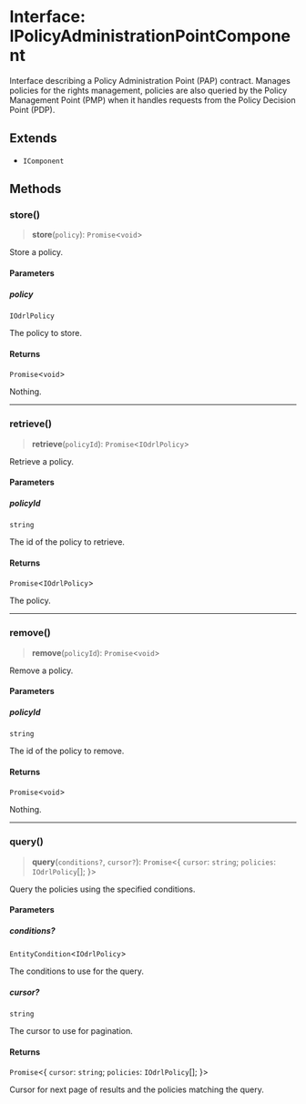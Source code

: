 # Interface: IPolicyAdministrationPointComponent

Interface describing a Policy Administration Point (PAP) contract.
Manages policies for the rights management, policies are also queried by the
Policy Management Point (PMP) when it handles requests from the Policy Decision Point (PDP).

## Extends

- `IComponent`

## Methods

### store()

> **store**(`policy`): `Promise`\<`void`\>

Store a policy.

#### Parameters

##### policy

`IOdrlPolicy`

The policy to store.

#### Returns

`Promise`\<`void`\>

Nothing.

***

### retrieve()

> **retrieve**(`policyId`): `Promise`\<`IOdrlPolicy`\>

Retrieve a policy.

#### Parameters

##### policyId

`string`

The id of the policy to retrieve.

#### Returns

`Promise`\<`IOdrlPolicy`\>

The policy.

***

### remove()

> **remove**(`policyId`): `Promise`\<`void`\>

Remove a policy.

#### Parameters

##### policyId

`string`

The id of the policy to remove.

#### Returns

`Promise`\<`void`\>

Nothing.

***

### query()

> **query**(`conditions?`, `cursor?`): `Promise`\<\{ `cursor`: `string`; `policies`: `IOdrlPolicy`[]; \}\>

Query the policies using the specified conditions.

#### Parameters

##### conditions?

`EntityCondition`\<`IOdrlPolicy`\>

The conditions to use for the query.

##### cursor?

`string`

The cursor to use for pagination.

#### Returns

`Promise`\<\{ `cursor`: `string`; `policies`: `IOdrlPolicy`[]; \}\>

Cursor for next page of results and the policies matching the query.
